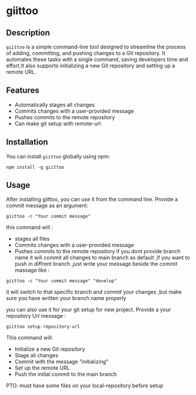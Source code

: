 
# giittoo

## Description
`giittoo` is a simple command-line tool designed to streamline the process of adding, committing, and pushing changes to a Git repository. It automates these tasks with a single command, saving developers time and effort.It also supports initializing a new Git repository and setting up a remote URL.


## Features
- Automatically stages all changes
- Commits changes with a user-provided message
- Pushes commits to the remote repository
- Can make git setup with remote-url 

## Installation
You can install `giittoo` globally using npm:

```
npm install -g giittoo

```
## Usage
After installing giittoo, you can use it from the command line. Provide a commit message as an argument:

```
giittoo -c "Your commit message"

```
this command will :
- stages all files
- Commits changes with a user-provided message
- Pushes commits to the remote repository
if you dont provide branch name it will commit all changes to main branch as default ,if you want to push in diffrent branch ,just write your message beside the commit massage like :
```
giittoo -c "Your commit message" "develop"
```
it will switch to that specific branch and commit your changes ,but make sure you have written your branch name properly 


you can also use it for your git setup for new project. Provide a your repository Url message :

```
giittoo setup repository-url
```
This command will:

- Initialize a new Git repository
- Stage all changes
- Commit with the message "initializing"
- Set up the remote URL
- Push the initial commit to the main branch

PTO:  must have some files on your local-repository before setup 
